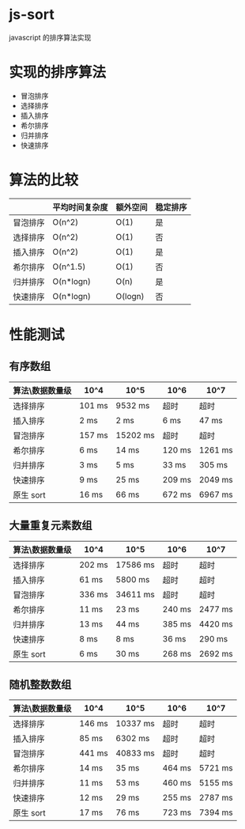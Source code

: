 # js-sort

javascript 的排序算法实现

# 实现的排序算法

- 冒泡排序
- 选择排序
- 插入排序
- 希尔排序
- 归并排序
- 快速排序

# 算法的比较

|          | 平均时间复杂度 | 额外空间 | 稳定排序 |
| -------- | -------------- | -------- | -------- |
| 冒泡排序 | O(n^2)         | O(1)     | 是       |
| 选择排序 | O(n^2)         | O(1)     | 否       |
| 插入排序 | O(n^2)         | O(1)     | 是       |
| 希尔排序 | O(n^1.5)       | O(1)     | 否       |
| 归并排序 | O(n\*logn)     | O(n)     | 是       |
| 快速排序 | O(n\*logn)     | O(logn)  | 否       |

# 性能测试

## 有序数组

| 算法\数据数量级 | 10^4   | 10^5     | 10^6   | 10^7    |
| --------------- | ------ | -------- | ------ | ------- |
| 选择排序        | 101 ms | 9532 ms  | 超时   | 超时    |
| 插入排序        | 2 ms   | 2 ms     | 6 ms   | 47 ms   |
| 冒泡排序        | 157 ms | 15202 ms | 超时   | 超时    |
| 希尔排序        | 6 ms   | 14 ms    | 120 ms | 1261 ms |
| 归并排序        | 3 ms   | 5 ms     | 33 ms  | 305 ms  |
| 快速排序        | 9 ms   | 25 ms    | 209 ms | 2049 ms |
| 原生 sort       | 16 ms  | 66 ms    | 672 ms | 6967 ms |

## 大量重复元素数组

| 算法\数据数量级 | 10^4   | 10^5     | 10^6   | 10^7    |
| --------------- | ------ | -------- | ------ | ------- |
| 选择排序        | 202 ms | 17586 ms | 超时   | 超时    |
| 插入排序        | 61 ms  | 5800 ms  | 超时   | 超时    |
| 冒泡排序        | 336 ms | 34611 ms | 超时   | 超时    |
| 希尔排序        | 11 ms  | 23 ms    | 240 ms | 2477 ms |
| 归并排序        | 13 ms  | 44 ms    | 385 ms | 4420 ms |
| 快速排序        | 8 ms   | 8 ms     | 36 ms  | 290 ms  |
| 原生 sort       | 6 ms   | 30 ms    | 268 ms | 2692 ms |

## 随机整数数组

| 算法\数据数量级 | 10^4   | 10^5     | 10^6   | 10^7    |
| --------------- | ------ | -------- | ------ | ------- |
| 选择排序        | 146 ms | 10337 ms | 超时   | 超时    |
| 插入排序        | 85 ms  | 6302 ms  | 超时   | 超时    |
| 冒泡排序        | 441 ms | 40833 ms | 超时   | 超时    |
| 希尔排序        | 14 ms  | 35 ms    | 464 ms | 5721 ms |
| 归并排序        | 11 ms  | 53 ms    | 460 ms | 5155 ms |
| 快速排序        | 12 ms  | 29 ms    | 255 ms | 2787 ms |
| 原生 sort       | 17 ms  | 76 ms    | 723 ms | 7394 ms |
